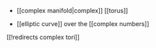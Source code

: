 

* [[complex manifold|complex]] [[torus]]

* [[elliptic curve]] over the [[complex numbers]]

[[!redirects complex tori]]